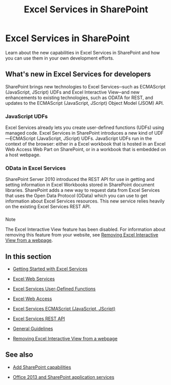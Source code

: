 ﻿---
title: Excel Services in SharePoint
ms.date: 09/25/2017
ms.prod: sharepoint
ms.assetid: f7e13fcb-a86a-4a1e-af59-3bace98ce9d7
---


# Excel Services in SharePoint
Learn about the new capabilities in Excel Services in SharePoint and how you can use them in your own development efforts.
## What's new in Excel Services for developers
<a name="xlsWhatsNew"> </a>

SharePoint brings new technologies to Excel Services─such as ECMAScript (JavaScript, JScript) UDFs and Excel Interactive View─and new enhancements to existing technologies, such as ODATA for REST, and updates to the ECMAScript (JavaScript, JScript) Object Model (JSOM) API.
  
    
    

### JavaScript UDFs
<a name="xlsJsUdfs"> </a>

Excel Services already lets you create user-defined functions (UDFs) using managed code. Excel Services in SharePoint introduces a new kind of UDF—ECMAScript (JavaScript, JScript) UDFs. JavaScript UDFs run in the context of the browser: either in a Excel workbook that is hosted in an Excel Web Access Web Part on SharePoint, or in a workbook that is embedded on a host webpage. 
  
    
    

### OData in Excel Services
<a name="xlsOdata"> </a>

SharePoint Server 2010 introduced the REST API for use in getting and setting information in Excel Workbooks stored in SharePoint document libraries. SharePoint adds a new way to request data from Excel Services that uses the Open Data Protocol (OData) which you can use to get information about Excel Services resources. This new service relies heavily on the existing Excel Services REST API.
  
    
    

### 
<a name="xlsOdata"> </a>

> [!NOTE]
> The Excel Interactive View feature has been disabled. For information about removing this feature from your website, see  [Removing Excel Interactive View from a webpage](removing-excel-interactive-view-from-a-webpage.md). 
  
    
    


## In this section
<a name="xlsWhatsNew"> </a>


-  [Getting Started with Excel Services](getting-started-with-excel-services.md)
    
  
-  [Excel Web Services](excel-web-services.md)
    
  
-  [Excel Services User-Defined Functions](excel-services-user-defined-functions.md)
    
  
-  [Excel Web Access](excel-web-access.md)
    
  
-  [Excel Services ECMAScript (JavaScript, JScript)](excel-services-ecmascript-javascript-jscript.md)
    
  
-  [Excel Services REST API](excel-services-rest-api.md)
    
  
-  [General Guidelines](general-guidelines.md)
    
  
-  [Removing Excel Interactive View from a webpage](removing-excel-interactive-view-from-a-webpage.md)
    
  

## See also
<a name="bk_addresources"> </a>


-  [Add SharePoint capabilities](add-sharepoint-capabilities.md)
    
  
-  [Office 2013 and SharePoint application services](office-and-sharepoint-application-services.md)
    
  

  
    
    

